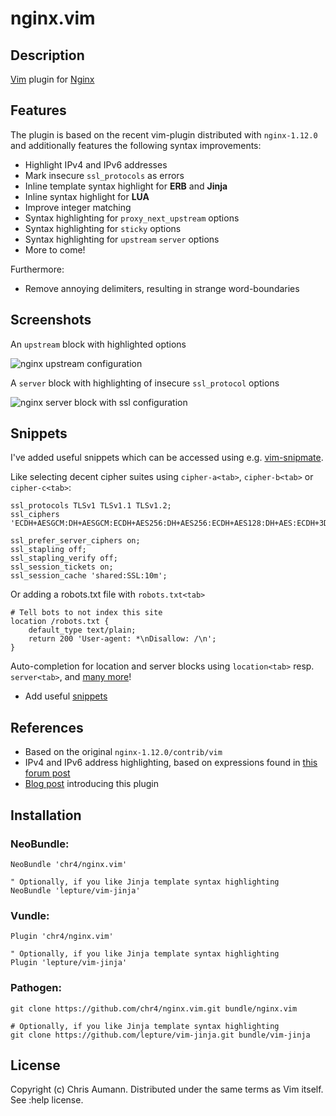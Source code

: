 # nginx.vim

## Description
[Vim](http://www.vim.org/) plugin for [Nginx](http://www.nginx.org)

## Features
The plugin is based on the recent vim-plugin distributed with `nginx-1.12.0` and additionally features the following syntax improvements:

- Highlight IPv4 and IPv6 addresses
- Mark insecure `ssl_protocols` as errors
- Inline template syntax highlight for **ERB** and **Jinja**
- Inline syntax highlight for **LUA**
- Improve integer matching
- Syntax highlighting for `proxy_next_upstream` options
- Syntax highlighting for `sticky` options
- Syntax highlighting for `upstream` `server` options
- More to come!

Furthermore:

- Remove annoying delimiters, resulting in strange word-boundaries

## Screenshots

An `upstream` block with highlighted options
<div style="width:665px">
  <img src="https://chr4.org/images/nginx_upstream.png" alt="nginx upstream configuration">
</div>

A `server` block with highlighting of insecure `ssl_protocol` options
<div style="width:460px">
  <img src="https://chr4.org/images/nginx_server.png" alt="nginx server block with ssl configuration">
</div>


## Snippets
I've added useful snippets which can be accessed using e.g. [vim-snipmate](https://github.com/garbas/vim-snipmate).

Like selecting decent cipher suites using `cipher-a<tab>`, `cipher-b<tab>` or `cipher-c<tab>`:
```nginx
ssl_protocols TLSv1 TLSv1.1 TLSv1.2;
ssl_ciphers 'ECDH+AESGCM:DH+AESGCM:ECDH+AES256:DH+AES256:ECDH+AES128:DH+AES:ECDH+3DES:DH+3DES:RSA+AESGCM:RSA+AES:RSA+3DES:!aNULL:!MD5:!DSS';

ssl_prefer_server_ciphers on;
ssl_stapling off;
ssl_stapling_verify off;
ssl_session_tickets on;
ssl_session_cache 'shared:SSL:10m';
```

Or adding a robots.txt file with `robots.txt<tab>`
```nginx
# Tell bots to not index this site
location /robots.txt {
    default_type text/plain;
    return 200 'User-agent: *\nDisallow: /\n';
}
```

Auto-completion for location and server blocks using `location<tab>` resp. `server<tab>`, and [many more](https://github.com/chr4/nginx.vim/blob/master/snippets/nginx.snippets)!

- Add useful [snippets](https://github.com/chr4/nginx.vim/blob/master/snippets/nginx.snippets)

## References
- Based on the original `nginx-1.12.0/contrib/vim`
- IPv4 and IPv6 address highlighting, based on expressions found in [this forum post](http://vim.1045645.n5.nabble.com/IPv6-support-for-quot-dns-quot-zonefile-syntax-highlighting-td1197292.html)
- [Blog post](https://chr4.org/blog/2017/04/14/better-syntax-highlighting-and-snippets-for-nginx-in-vim/) introducing this plugin

## Installation

### NeoBundle:

```vim
NeoBundle 'chr4/nginx.vim'

" Optionally, if you like Jinja template syntax highlighting
NeoBundle 'lepture/vim-jinja'
```

### Vundle:

```vim
Plugin 'chr4/nginx.vim'

" Optionally, if you like Jinja template syntax highlighting
Plugin 'lepture/vim-jinja'
```

### Pathogen:

```shell
git clone https://github.com/chr4/nginx.vim.git bundle/nginx.vim

# Optionally, if you like Jinja template syntax highlighting
git clone https://github.com/lepture/vim-jinja.git bundle/vim-jinja
```

## License
Copyright (c) Chris Aumann. Distributed under the same terms as Vim itself. See :help license.
